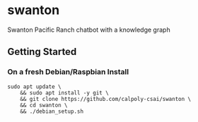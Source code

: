 # swanton
Swanton Pacific Ranch chatbot with a knowledge graph


## Getting Started

### On a fresh Debian/Raspbian Install
```
sudo apt update \
    && sudo apt install -y git \
    && git clone https://github.com/calpoly-csai/swanton \
    && cd swanton \
    && ./debian_setup.sh
```
